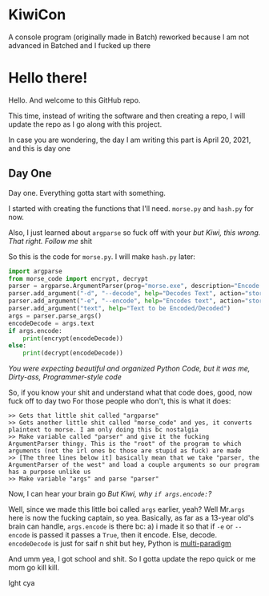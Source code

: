 # KiwiCon
A console program (originally made in Batch) reworked because I am not advanced in Batched and I fucked up there

# Hello there!
Hello. And welcome to this GitHub repo.

This time, instead of writing the software and then creating a repo, I will update the repo as I go along with this project.

In case you are wondering, the day I am writing this part is April 20, 2021, and this is day one

Day One
-----------------
Day one. Everything gotta start with something.

I started with creating the functions that I'll need. `morse.py` and `hash.py` for now.

Also, I just learned about `argparse` so fuck off with your _but Kiwi, this wrong. That right. Follow me_ shit

So this is the code for `morse.py`. I will make `hash.py` later:
```py
import argparse
from morse_code import encrypt, decrypt
parser = argparse.ArgumentParser(prog="morse.exe", description="Encode Plaintext to Morse and Vise Versa", epilog="Note that either \"-d\" or \"-e\" or their verbose counterparts MUST be present")
parser.add_argument("-d", "--decode", help="Decodes Text", action="store_false")
parser.add_argument("-e", "--encode", help="Encodes text", action="store_true")
parser.add_argument("text", help="Text to be Encoded/Decoded")
args = parser.parse_args()
encodeDecode = args.text
if args.encode:
    print(encrypt(encodeDecode))
else:
    print(decrypt(encodeDecode))
```
_You were expecting beautiful and organized Python Code, but it was me, Dirty-ass, Programmer-style code_

So, if you know your shit and understand what that code does, good, now fuck off to day two
For those people who don't, this is what it does:
```
>> Gets that little shit called "argparse"
>> Gets another little shit called "morse_code" and yes, it converts plaintext to morse. I am only doing this bc nostalgia
>> Make variable called "parser" and give it the fucking ArgumentParser thingy. This is the "root" of the program to which arguments (not the irl ones bc those are stupid as fuck) are made
>> [The three lines below it] basically mean that we take "parser, the ArgumentParser of the west" and load a couple arguments so our program has a purpose unlike us
>> Make variable "args" and parse "parser"
```
Now, I can hear your brain go _But Kiwi, why `if args.encode:`?_

Well, since we made this little boi called `args` earlier, yeah? Well Mr.`args` here is now the fucking captain, so yea.
Basically, as far as a 13-year old's brain can handle, `args.encode` is there bc:
a) i made it so that if `-e` or `--encode` is passed it passes a `True`, then it encode. Else, decode. `encodeDecode` is just for saif n shit but hey, Python is [multi-paradigm](https://askinglot.com/what-is-meant-by-multi-paradigm)

And umm yea, I got school and shit. So I gotta update the repo quick or me mom go kill kill.

Ight cya
